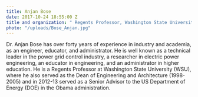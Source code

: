 ```yaml
---
title: Anjan Bose
date: 2017-10-24 18:55:00 Z
title and organization: " Regents Professor, Washington State University "
photo: "/uploads/Bose_Anjan.jpg"
---
```


Dr. Anjan Bose has over forty years of experience in industry and academia, as an engineer, educator, and administrator. He is well known as a technical leader in the power grid control industry, a researcher in electric power engineering, an educator in engineering, and an administrator in higher education. He is a Regents Professor at Washington State University (WSU), where he also served as the Dean of Engineering and Architecture (1998-2005) and in 2012-13 served as a Senior Advisor to the US Department of Energy (DOE) in the Obama administration.